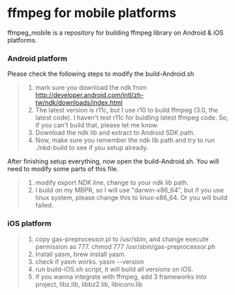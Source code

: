 # ffmpeg for mobile platforms 

ffmpeg_mobile is a repository for building ffmpeg library on Android & iOS platforms. 

### Android platform
Please check the following steps to modify the build-Android.sh 

> 1. mark sure you download the ndk from http://developer.android.com/intl/zh-tw/ndk/downloads/index.html
> 2. The latest version is r11c, but I use r10 to build ffmpeg (3.0, the latest code). I haven't test r11c for buidling latest ffmpeg code. So, if you can't build that, please let me know.
> 3. Download the ndk lib and extract to Android SDK path. 
> 4. Now, make sure you remember the ndk lib path and try to run ./nkd-build to see if you setup already. 

After finishing setup everything, now open the build-Android.sh. You will need to modify some parts of this file. 

> 1. modify export NDK line, change to your ndk lib path. 
> 2. I build on my MBPR, so I will use "darwin-x86_64", but if you use linux system, please change this to linux-x86_64. Or you will build failed. 

### iOS platform 
> 1. copy gas-preprocessor.pl to /usr/sbin, and change execute permission as 777. chmod 777 /usr/sbin/gas-preprocessor.ph
> 2. Install yasm, brew install yasm. 
> 3. check if yasm works. yasm --version 
> 4. run build-iOS.sh script, it will build all versions on iOS.
> 5. if you wanna integrate with ffmpeg, add 3 frameworks into project, libz.lib, libbz2.lib, libiconv.lib 
